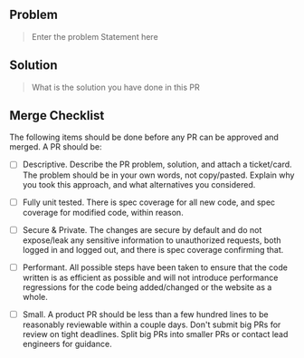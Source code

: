 ## Problem

> Enter the problem Statement here

## Solution

> What is the solution you have done in this PR


## Merge Checklist

The following items should be done before any PR can be approved and merged. A PR should be:

- [ ] Descriptive. Describe the PR problem, solution, and attach a ticket/card. The problem should be in your own words, not copy/pasted. Explain why you took this approach, and what alternatives you considered.
- [ ] Fully unit tested. There is spec coverage for all new code, and spec coverage for modified code, within reason.
- [ ] Secure & Private. The changes are secure by default and do not expose/leak any sensitive information to unauthorized requests, both logged in and logged out, and there is spec coverage confirming that.
- [ ] Performant. All possible steps have been taken to ensure that the code written is as efficient as possible and will not introduce performance regressions for the code being added/changed or the website as a whole.
- [ ] Small. A product PR should be less than a few hundred lines to be reasonably reviewable within a couple days. Don't submit big PRs for review on tight deadlines. Split big PRs into smaller PRs or contact lead engineers for guidance.

